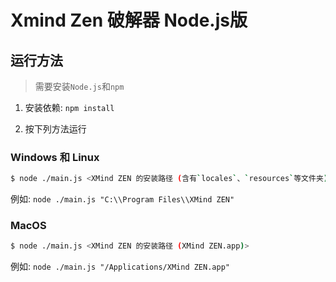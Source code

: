 # Xmind Zen 破解器 Node.js版

## 运行方法

> 需要安装`Node.js`和`npm`

1. 安装依赖: `npm install`

2. 按下列方法运行

### Windows 和 Linux

```bash
$ node ./main.js <XMind ZEN 的安装路径 (含有`locales`、`resources`等文件夹)>
```

例如: `node ./main.js "C:\\Program Files\\XMind ZEN"`

### MacOS

```bash
$ node ./main.js <XMind ZEN 的安装路径 (XMind ZEN.app)>
```

例如: `node ./main.js "/Applications/XMind ZEN.app"`
